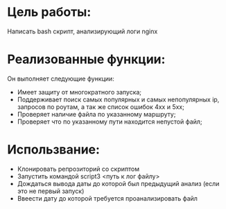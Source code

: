 # Цель работы:
Написать bash скрипт, анализирующий логи nginx
# Реализованные функции:
Он выполняет следующие функции:
 * Имеет защиту от многократного запуска;
 * Поддерживает поиск самых популярных и самых непопулярных ip, запросов по роутам, а так же список ошибок 4хх и 5хх;
 * Проверяет наличие файла по указанному маршруту;
 * Проверяет что по указанному пути находится непустой файл;
# Использвание:
 * Клонировать репрозиторий со скриптом
 * Запустить командой script3 <путь к лог файлу>
 * Дождаться вывода даты до которой был предыдущий анализ (если это не первый запуск)
 * Ввеести дату до которой требуется проанализировать файл

